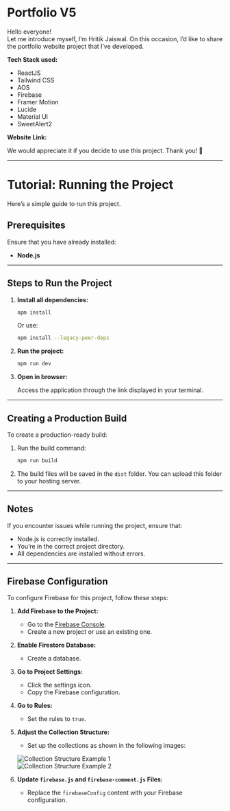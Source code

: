 # Portfolio V5  
Hello everyone!  
Let me introduce myself, I’m Hritik Jaiswal. On this occasion, I’d like to share the portfolio website project that I’ve developed.  

**Tech Stack used:**  
- ReactJS  
- Tailwind CSS  
- AOS  
- Firebase  
- Framer Motion  
- Lucide  
- Material UI  
- SweetAlert2  

**Website Link:**  
  

We would appreciate it if you decide to use this project. Thank you! 🙏  

---

# Tutorial: Running the Project  

Here’s a simple guide to run this project.  

## Prerequisites  

Ensure that you have already installed:  
- **Node.js**  

---

## Steps to Run the Project  


1. **Install all dependencies:**  

   ```bash  
   npm install  
   ```  
   Or use:  

   ```bash  
   npm install --legacy-peer-deps  
   ```  

2. **Run the project:**  

   ```bash  
   npm run dev  
   ```  

3. **Open in browser:**  

   Access the application through the link displayed in your terminal.  

---

## Creating a Production Build  

To create a production-ready build:  

1. Run the build command:  

   ```bash  
   npm run build  
   ```  

2. The build files will be saved in the `dist` folder. You can upload this folder to your hosting server.  

---

## Notes  

If you encounter issues while running the project, ensure that:  
- Node.js is correctly installed.  
- You’re in the correct project directory.  
- All dependencies are installed without errors.  

---

## Firebase Configuration  

To configure Firebase for this project, follow these steps:  

1. **Add Firebase to the Project:**  
   - Go to the [Firebase Console](https://console.firebase.google.com/).  
   - Create a new project or use an existing one.  

2. **Enable Firestore Database:**  
   - Create a database.  

3. **Go to Project Settings:**  
   - Click the settings icon.  
   - Copy the Firebase configuration.  

4. **Go to Rules:**  
   - Set the rules to `true`.  

5. **Adjust the Collection Structure:**  
   - Set up the collections as shown in the following images:  

   ![Collection Structure Example 1](https://github.com/user-attachments/assets/38580122-08a4-4499-a8fd-0f253652a239)  
   ![Collection Structure Example 2](https://github.com/user-attachments/assets/d563d7ad-f1ab-46ff-8185-640dcebd0363)  

6. **Update `firebase.js` and `firebase-comment.js` Files:**  
   - Replace the `firebaseConfig` content with your Firebase configuration.


